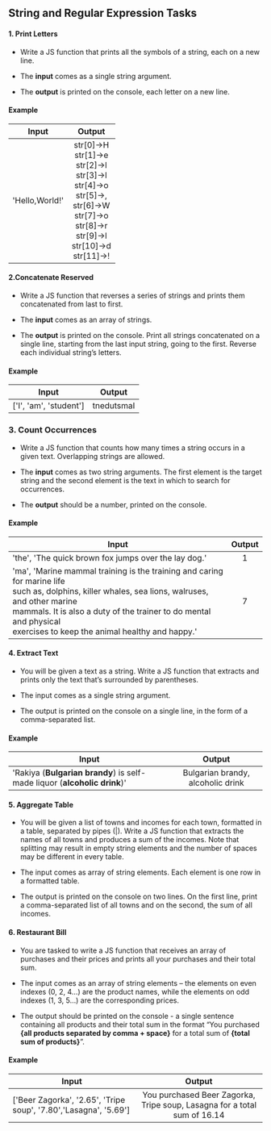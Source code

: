 ## String and Regular Expression Tasks

#### 1. Print Letters

* Write a JS function that prints all the symbols of a string, each on a new line.

* The <b>input</b> comes as a single string argument.

* The <b>output</b> is printed on the console, each letter on a new line.

#### Example

| Input      | Output        |
| -----------|:-------------:|
| 'Hello,World!'| str[0]->H<br>str[1]->e<br>str[2]->l<br>str[3]->l<br>str[4]->o<br>str[5]->,<br>str[6]->W<br>str[7]->o<br>str[8]->r<br>str[9]->l<br>str[10]->d<br>str[11]->!

#### 2.Concatenate Reserved

* Write a JS function that reverses a series of strings and prints them concatenated from last to first.

* The <b>input</b> comes as an array of strings.

* The <b>output</b> is printed on the console. Print all strings concatenated on a single line, starting from the last input
string, going to the first. Reverse each individual string’s letters.

#### Example

| Input      | Output        |
| -----------|:-------------:|
| [&#39;I&#39;, &#39;am&#39;, &#39;student&#39;]| tnedutsmaI|

### 3. Count Occurrences

* Write a JS function that counts how many times a string occurs in a given text. Overlapping strings are allowed.

* The <b>input</b> comes as two string arguments. The first element is the target string and the second element is the text in
which to search for occurrences.

* The <b>output</b> should be a number, printed on the console.

#### Example

| Input      | Output        |
| -----------|:-------------:|
| &#39;the&#39;, &#39;The quick brown fox jumps over the lay dog.&#39;| 1|
|&#39;ma&#39;, &#39;Marine mammal training is the training and caring for marine life<br> such as, dolphins, killer whales, sea lions, walruses, and other marine<br>mammals. It is also a duty of the trainer to do mental and physical<br>exercises to keep the animal healthy and happy.&#39;|7|

#### 4. Extract Text 

* You will be given a text as a string. Write a JS function that extracts and prints only the text that’s surrounded by
parentheses.

* The input comes as a single string argument.

* The output is printed on the console on a single line, in the form of a comma-separated list.

#### Example 

| Input      | Output        |
| -----------|:-------------:|
| &#39;Rakiya (<b>Bulgarian brandy</b>) is self-made liquor (<b>alcoholic drink</b>)&#39;| Bulgarian brandy, alcoholic drink|

#### 5. Aggregate Table
* You will be given a list of towns and incomes for each town, formatted in a table, separated by pipes (|). Write a JS
function that extracts the names of all towns and produces a sum of the incomes. Note that splitting may result in
empty string elements and the number of spaces may be different in every table.

* The input comes as array of string elements. Each element is one row in a formatted table.

* The output is printed on the console on two lines. On the first line, print a comma-separated list of all towns and on
the second, the sum of all incomes.

#### 6. Restaurant Bill
 
 * You are tasked to write a JS function that receives an array of purchases and their prices and prints all your
   purchases and their total sum.
 
 * The input comes as an array of string elements – the elements on even indexes (0, 2, 4…) are the product names,
   while the elements on odd indexes (1, 3, 5…) are the corresponding prices.

*  The output should be printed on the console - a single sentence containing all products and their total sum in the
   format “You purchased <b>{all products separated by comma + space}</b> for a total sum of <b>{total sum of products}</b>”.
   
#### Example
   
   | Input      | Output        |
   | -----------|:-------------:|
   | [&#39;Beer Zagorka&#39;, &#39;2.65&#39;, &#39;Tripe soup&#39;, &#39;7.80&#39;,&#39;Lasagna&#39;, &#39;5.69&#39;]| You purchased Beer Zagorka, Tripe soup, Lasagna for a total sum of 16.14|
   



